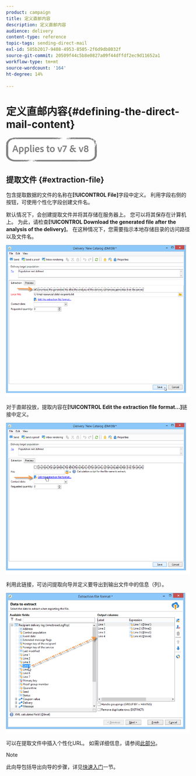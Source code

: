 ```yaml
---
product: campaign
title: 定义直邮内容
description: 定义直邮内容
audience: delivery
content-type: reference
topic-tags: sending-direct-mail
exl-id: 585b2017-9408-4953-8505-2f6d9db8032f
source-git-commit: 20509f44c5b8e0827a09f44dffdf2ec9d11652a1
workflow-type: tm+mt
source-wordcount: '164'
ht-degree: 14%

---
```


# 定义直邮内容{#defining-the-direct-mail-content}

![](../../assets/common.svg)

## 提取文件 {#extraction-file}

包含提取数据的文件的名称在&#x200B;**[!UICONTROL File]**&#x200B;字段中定义。 利用字段右侧的按钮，可使用个性化字段创建文件名。

默认情况下，会创建提取文件并将其存储在服务器上。 您可以将其保存在计算机上。 为此，请检查&#x200B;**[!UICONTROL Download the generated file after the analysis of the delivery]**。 在这种情况下，您需要指示本地存储目录的访问路径以及文件名。

![](assets/s_ncs_user_mail_delivery_local_file.png)

对于直邮投放，提取内容在&#x200B;**[!UICONTROL Edit the extraction file format...]**&#x200B;链接中定义。

![](assets/s_ncs_user_mail_delivery_format_link.png)

利用此链接，可访问提取向导并定义要导出到输出文件中的信息（列）。

![](assets/s_ncs_user_mail_delivery_format_wz.png)

可以在提取文件中插入个性化URL。 如需详细信息，请参阅[此部分](../../web/using/publishing-a-web-form.md)。

>[!NOTE]
>
>此向导包括导出向导的步骤，详见[快速入门](../../platform/using/executing-export-jobs.md)一节。

